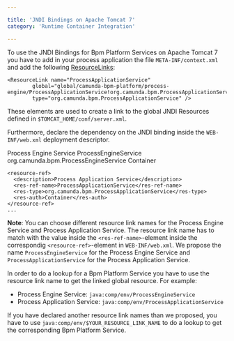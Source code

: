 ```yaml
---

title: 'JNDI Bindings on Apache Tomcat 7'
category: 'Runtime Container Integration'

---
```


To use the JNDI Bindings for Bpm Platform Services on Apache Tomcat 7 you have to add in your process application the file `META-INF/context.xml` and add the following [ResourceLinks](http://tomcat.apache.org/tomcat-7.0-doc/config/context.html#Resource_Links):

  <Context>
    <ResourceLink name="ProcessEngineService"
            global="global/camunda-bpm-platform/process-engine/ProcessEngineService!org.camunda.bpm.ProcessEngineService"
            type="org.camunda.bpm.ProcessEngineService" />

    <ResourceLink name="ProcessApplicationService"
            global="global/camunda-bpm-platform/process-engine/ProcessApplicationService!org.camunda.bpm.ProcessApplicationService"
            type="org.camunda.bpm.ProcessApplicationService" />
  </Context>

These elements are used to create a link to the global JNDI Resources defined in `$TOMCAT_HOME/conf/server.xml`.

Furthermore, declare the dependency on the JNDI binding inside the `WEB-INF/web.xml` deployment descriptor.

  <web-app>
    <resource-ref>
      <description>Process Engine Service</description>
      <res-ref-name>ProcessEngineService</res-ref-name>
      <res-type>org.camunda.bpm.ProcessEngineService</res-type>
      <res-auth>Container</res-auth>
      </resource-ref>

    <resource-ref>
      <description>Process Application Service</description>
      <res-ref-name>ProcessApplicationService</res-ref-name>
      <res-type>org.camunda.bpm.ProcessApplicationService</res-type>
      <res-auth>Container</res-auth>
    </resource-ref>
    ...
  </web-app>

**Note**: You can choose different resource link names for the Process Engine Service and Process Application Service. The resource link name has to match with the value inside the `<res-ref-name>`-element inside the correspondig `<resource-ref>`-element in `WEB-INF/web.xml`. We propose the name `ProcessEngineService` for the Process Engine Service and `ProcessApplicationService` for the Process Application Service.

In order to do a lookup for a Bpm Platform Service you have to use the resource link name to get the linked global resource. For example:

* Process Engine Service: `java:comp/env/ProcessEngineService`
* Process Application Service: `java:comp/env/ProcessApplicationService`

If you have declared another resource link names than we proposed, you have to use `java:comp/env/$YOUR_RESOURCE_LINK_NAME` to do a lookup to get the corresponding Bpm Platform Service.